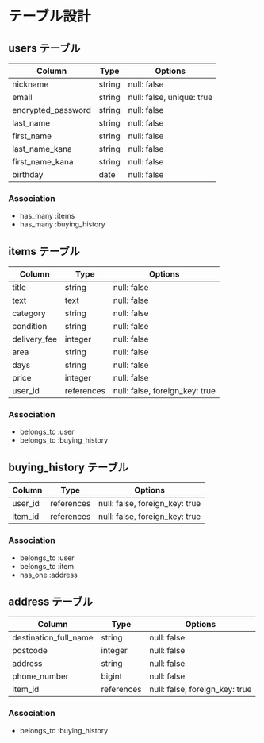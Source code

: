 # テーブル設計

## users テーブル

| Column             | Type   | Options                   |
| ------------------ | ------ | ------------------------- |
| nickname           | string | null: false               |
| email              | string | null: false, unique: true |
| encrypted_password | string | null: false               |
| last_name          | string | null: false               |
| first_name         | string | null: false               |
| last_name_kana     | string | null: false               |
| first_name_kana    | string | null: false               |
| birthday           | date   | null: false               |


### Association

- has_many :items
- has_many :buying_history


## items テーブル

| Column       | Type       | Options                        |
| ------------ | ---------- | ------------------------------ |
| title        | string     | null: false                    |
| text         | text       | null: false                    |
| category     | string     | null: false                    |
| condition    | string     | null: false                    |
| delivery_fee | integer    | null: false                    |
| area         | string     | null: false                    |
| days         | string     | null: false                    |
| price        | integer    | null: false                    |
| user_id      | references | null: false, foreign_key: true |


### Association

- belongs_to :user
- belongs_to :buying_history


## buying_history テーブル

| Column  | Type       | Options                        |
| ------- | ---------- | ------------------------------ |
| user_id | references | null: false, foreign_key: true |
| item_id | references | null: false, foreign_key: true |


### Association

- belongs_to :user
- belongs_to :item
- has_one :address


## address テーブル

| Column                | Type       | Options                        |
| --------------------- | ---------- | ------------------------------ |
| destination_full_name | string     | null: false                    |
| postcode              | integer    | null: false                    |
| address               | string     | null: false                    |
| phone_number          | bigint     | null: false                    |
| item_id               | references | null: false, foreign_key: true |

### Association

- belongs_to :buying_history